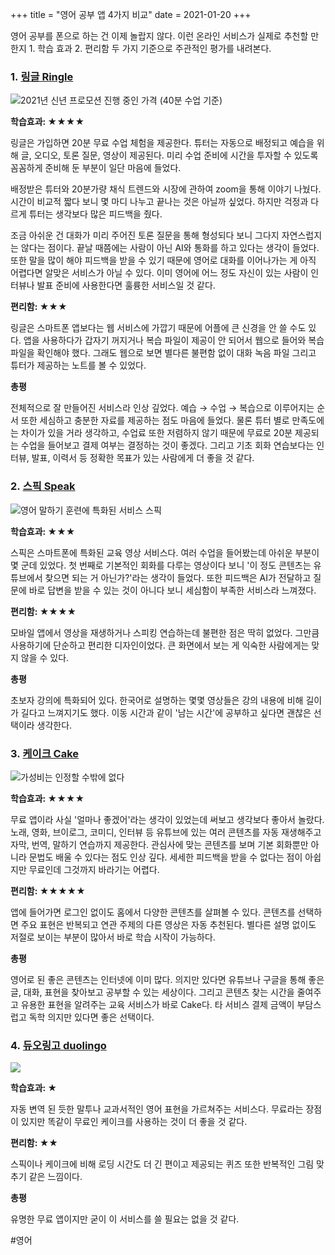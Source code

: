 +++
title = "영어 공부 앱 4가지 비교"
date = 2021-01-20
+++

영어 공부를 폰으로 하는 건 이제 놀랍지 않다. 이런 온라인 서비스가 실제로 추천할 만한지 1. 학습 효과 2. 편리함 두 가지 기준으로 주관적인 평가를 내려본다.

### 1. [링글 Ringle](https://www.ringleplus.com/ko/student/landing/home)

![](https://img1.daumcdn.net/thumb/R1280x0.fjpg/?fname=http%3A//t1.daumcdn.net/brunch/service/user/1Zjd/image/mrzjEL7RXtk2vh3GUP_WeFPmhDk.PNG)2021년 신년 프로모션 진행 중인 가격 (40분 수업 기준)

**학습효과: ★★★★**

링글은 가입하면 20분 무료 수업 체험을 제공한다. 튜터는 자동으로 배정되고 예습을 위해 글, 오디오, 토론 질문, 영상이 제공된다. 미리 수업 준비에 시간을 투자할 수 있도록 꼼꼼하게 준비해 둔 부분이 일단 마음에 들었다.

배정받은 튜터와 20분가량 채식 트렌드와 시장에 관하여 zoom을 통해 이야기 나눴다. 시간이 비교적 짧다 보니 몇 마디 나누고 끝나는 것은 아닐까 싶었다. 하지만 걱정과 다르게 튜터는 생각보다 많은 피드백을 줬다.

조금 아쉬운 건 대화가 미리 주어진 토론 질문을 통해 형성되다 보니 그다지 자연스럽지는 않다는 점이다. 끝날 때쯤에는 사람이 아닌 AI와 통화를 하고 있다는 생각이 들었다. 또한 말을 많이 해야 피드백을 받을 수 있기 때문에 영어로 대화를 이어나가는 게 아직 어렵다면 알맞은 서비스가 아닐 수 있다. 이미 영어에 어느 정도 자신이 있는 사람이 인터뷰나 발표 준비에 사용한다면 훌륭한 서비스일 것 같다.

**편리함: ★★★**

링글은 스마트폰 앱보다는 웹 서비스에 가깝기 때문에 어플에 큰 신경을 안 쓸 수도 있다. 앱을 사용하다가 갑자기 꺼지거나 복습 파일이 제공이 안 되어서 웹으로 들어와 복습 파일을 확인해야 했다. 그래도 웹으로 보면 별다른 불편함 없이 대화 녹음 파일 그리고 튜터가 제공하는 노트를 볼 수 있었다.

**총평**

전체적으로 잘 만들어진 서비스라 인상 깊었다. 예습 → 수업 → 복습으로 이루어지는 순서 또한 세심하고 충분한 자료를 제공하는 점도 마음에 들었다. 물론 튜터 별로 만족도에는 차이가 있을 거라 생각하고, 수업료 또한 저렴하지 않기 때문에 무료로 20분 제공되는 수업을 들어보고 결제 여부는 결정하는 것이 좋겠다. 그리고 기초 회화 연습보다는 인터뷰, 발표, 이력서 등 정확한 목표가 있는 사람에게 더 좋을 것 같다.

### 2. [스픽 Speak](https://www.usespeak.com/?kr=true)

![](https://img1.daumcdn.net/thumb/R1280x0.fjpg/?fname=http%3A//t1.daumcdn.net/brunch/service/user/1Zjd/image/JqnW0Y-pqDhK6b2SNZTWRhh2zQY.PNG)영어 말하기 훈련에 특화된 서비스 스픽

**학습효과: ★★★**

스픽은 스마트폰에 특화된 교육 영상 서비스다. 여러 수업을 들어봤는데 아쉬운 부분이 몇 군데 있었다. 첫 번째로 기본적인 회화를 다루는 영상이다 보니 '이 정도 콘텐츠는 유튜브에서 찾으면 되는 거 아닌가?'라는 생각이 들었다. 또한 피드백은 AI가 전달하고 질문에 바로 답변을 받을 수 있는 것이 아니다 보니 세심함이 부족한 서비스라 느껴졌다.

**편리함: ★★★★**

모바일 앱에서 영상을 재생하거나 스피킹 연습하는데 불편한 점은 딱히 없었다. 그만큼 사용하기에 단순하고 편리한 디자인이었다. 큰 화면에서 보는 게 익숙한 사람에게는 맞지 않을 수 있다.

**총평**

초보자 강의에 특화되어 있다. 한국어로 설명하는 몇몇 영상들은 강의 내용에 비해 길이가 길다고 느껴지기도 했다. 이동 시간과 같이 '남는 시간'에 공부하고 싶다면 괜찮은 선택이라 생각한다.

### 3. [케이크 Cake](https://mycake.me/?locale=ko)

![](https://img1.daumcdn.net/thumb/R1280x0.fjpg/?fname=http%3A//t1.daumcdn.net/brunch/service/user/1Zjd/image/gsTzVSkeRn-jK6r85sHc3K1IUMQ.PNG)가성비는 인정할 수밖에 없다

**학습효과: ★★★★**

무료 앱이라 사실 '얼마나 좋겠어'라는 생각이 있었는데 써보고 생각보다 좋아서 놀랐다. 노래, 영화, 브이로그, 코미디, 인터뷰 등 유튜브에 있는 여러 콘텐츠를 자동 재생해주고 자막, 번역, 말하기 연습까지 제공한다. 관심사에 맞는 콘텐츠를 보며 기본 회화뿐만 아니라 문법도 배울 수 있다는 점도 인상 깊다. 세세한 피드백을 받을 수 없다는 점이 아쉽지만 무료인데 그것까지 바라기는 어렵다.

**편리함: ★★★★★**

앱에 들어가면 로그인 없이도 홈에서 다양한 콘텐츠를 살펴볼 수 있다. 콘텐츠를 선택하면 주요 표현은 반복되고 연관 주제의 다른 영상은 자동 추천된다. 별다른 설명 없이도 저절로 보이는 부분이 많아서 바로 학습 시작이 가능하다.

**총평**

영어로 된 좋은 콘텐츠는 인터넷에 이미 많다. 의지만 있다면 유튜브나 구글을 통해 좋은 글, 대화, 표현을 찾아보고 공부할 수 있는 세상이다. 그리고 콘텐츠 찾는 시간을 줄여주고 유용한 표현을 알려주는 교육 서비스가 바로 Cake다. 타 서비스 결제 금액이 부담스럽고 독학 의지만 있다면 좋은 선택이다.

### 4. [듀오링고 duolingo](https://ko.duolingo.com/)

![](https://img1.daumcdn.net/thumb/R1280x0.fjpg/?fname=http%3A//t1.daumcdn.net/brunch/service/user/1Zjd/image/jiQSMmo_nkmOT5uL50Paw5r9gbk.PNG)

**학습효과: ★**

자동 변역 된 듯한 말투나 교과서적인 영어 표현을 가르쳐주는 서비스다. 무료라는 장점이 있지만 똑같이 무료인 케이크를 사용하는 것이 더 좋을 것 같다.

**편리함: ★★**

스픽이나 케이크에 비해 로딩 시간도 더 긴 편이고 제공되는 퀴즈 또한 반복적인 그림 맞추기 같은 느낌이다.

**총평**

유명한 무료 앱이지만 굳이 이 서비스를 쓸 필요는 없을 것 같다.

#영어